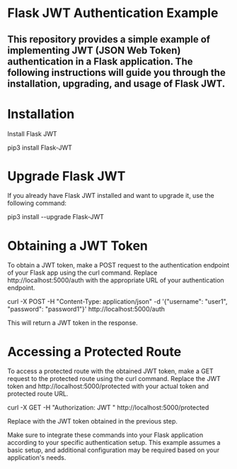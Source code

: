 # Flask JWT Authentication Example

## This repository provides a simple example of implementing JWT (JSON Web Token) authentication in a Flask application. The following instructions will guide you through the installation, upgrading, and usage of Flask JWT.

# Installation

Install Flask JWT

pip3 install Flask-JWT

# Upgrade Flask JWT

If you already have Flask JWT installed and want to upgrade it, use the following command:

pip3 install --upgrade Flask-JWT

# Obtaining a JWT Token

To obtain a JWT token, make a POST request to the authentication endpoint of your Flask app using the curl command. Replace http://localhost:5000/auth with the appropriate URL of your authentication endpoint.

curl -X POST -H "Content-Type: application/json" -d '{"username": "user1", "password": "password1"}' http://localhost:5000/auth

This will return a JWT token in the response.

# Accessing a Protected Route

To access a protected route with the obtained JWT token, make a GET request to the protected route using the curl command. Replace the JWT token and http://localhost:5000/protected with your actual token and protected route URL.

curl -X GET -H "Authorization: JWT <your-token-here>" http://localhost:5000/protected

Replace <your-token-here> with the JWT token obtained in the previous step.

Make sure to integrate these commands into your Flask application according to your specific authentication setup. This example assumes a basic setup, and additional configuration may be required based on your application's needs.
